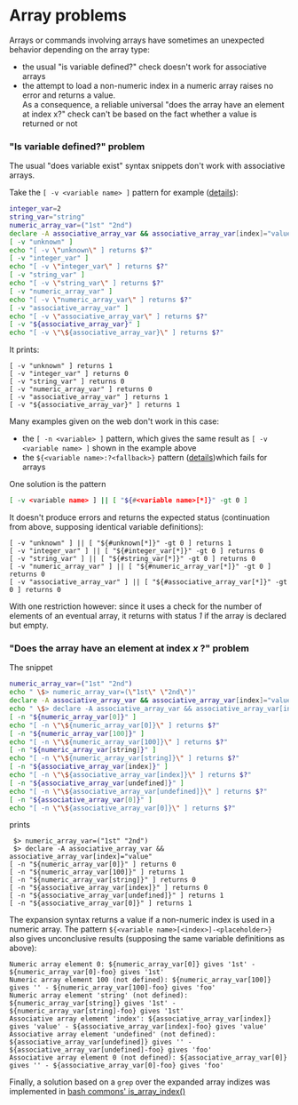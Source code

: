 # Array problems

Arrays or commands involving arrays have sometimes an unexpected behavior depending on the array type:
- the usual "is variable defined?" check doesn't work for associative arrays
- the attempt to load a non-numeric index in a numeric array raises no error and returns a value.  
  As a consequence, a reliable universal "does the array have an element at index x?" check can't be based 
  on the fact whether a value is returned or not 

### "Is variable defined?" problem
The usual "does variable exist" syntax snippets don't work with associative arrays.

Take the `[ -v <variable name> ]` pattern for example ([details](https://stackoverflow.com/questions/30749421/how-can-i-check-if-an-associative-array-element-exists-in-my-bash-script/30750380)):
```bash
integer_var=2
string_var="string"
numeric_array_var=("1st" "2nd")
declare -A associative_array_var && associative_array_var[index]="value"
[ -v "unknown" ]
echo "[ -v \"unknown\" ] returns $?"
[ -v "integer_var" ]
echo "[ -v \"integer_var\" ] returns $?"
[ -v "string_var" ]
echo "[ -v \"string_var\" ] returns $?"
[ -v "numeric_array_var" ]
echo "[ -v \"numeric_array_var\" ] returns $?"
[ -v "associative_array_var" ]
echo "[ -v \"associative_array_var\" ] returns $?"
[ -v "${associative_array_var}" ]
echo "[ -v \"\${associative_array_var}\" ] returns $?"
```
It prints:
```
[ -v "unknown" ] returns 1
[ -v "integer_var" ] returns 0
[ -v "string_var" ] returns 0
[ -v "numeric_array_var" ] returns 0
[ -v "associative_array_var" ] returns 1
[ -v "${associative_array_var}" ] returns 1
```

Many examples given on the web don't work in this case:
- the `[ -n <variable> ]` pattern, which gives the same result as `[ -v <variable name> ]` shown in the example above
- the `${<variable name>:?<fallback>}` pattern ([details](https://bash.cyberciti.biz/guide/Bash_variable_existence_check))which fails for arrays

One solution is the pattern 
```bash
[ -v <variable name> ] || [ "${#<variable name>[*]}" -gt 0 ]
```
It doesn't produce errors and returns the expected status (continuation from above, supposing identical variable definitions):
```
[ -v "unknown" ] || [ "${#unknown[*]}" -gt 0 ] returns 1
[ -v "integer_var" ] || [ "${#integer_var[*]}" -gt 0 ] returns 0
[ -v "string_var" ] || [ "${#string_var[*]}" -gt 0 ] returns 0
[ -v "numeric_array_var" ] || [ "${#numeric_array_var[*]}" -gt 0 ] returns 0
[ -v "associative_array_var" ] || [ "${#associative_array_var[*]}" -gt 0 ] returns 0
```
With one restriction however: since it uses a check for the number of elements of an eventual array, it returns with status *1* if
the array is declared but empty. 

### "Does the array have an element at index *x* ?" problem
The snippet
```bash
numeric_array_var=("1st" "2nd")
echo " \$> numeric_array_var=(\"1st\" \"2nd\")"
declare -A associative_array_var && associative_array_var[index]="value"
echo " \$> declare -A associative_array_var && associative_array_var[index]=\"${associative_array_var[index]}\""
[ -n "${numeric_array_var[0]}" ]
echo "[ -n \"\${numeric_array_var[0]}\" ] returns $?"
[ -n "${numeric_array_var[100]}" ]
echo "[ -n \"\${numeric_array_var[100]}\" ] returns $?"
[ -n "${numeric_array_var[string]}" ]
echo "[ -n \"\${numeric_array_var[string]}\" ] returns $?"
[ -n "${associative_array_var[index]}" ]
echo "[ -n \"\${associative_array_var[index]}\" ] returns $?"
[ -n "${associative_array_var[undefined]}" ]
echo "[ -n \"\${associative_array_var[undefined]}\" ] returns $?"
[ -n "${associative_array_var[0]}" ]
echo "[ -n \"\${associative_array_var[0]}\" ] returns $?"
```
prints
```
 $> numeric_array_var=("1st" "2nd")
 $> declare -A associative_array_var && associative_array_var[index]="value"
[ -n "${numeric_array_var[0]}" ] returns 0
[ -n "${numeric_array_var[100]}" ] returns 1
[ -n "${numeric_array_var[string]}" ] returns 0
[ -n "${associative_array_var[index]}" ] returns 0
[ -n "${associative_array_var[undefined]}" ] returns 1
[ -n "${associative_array_var[0]}" ] returns 1
```
The expansion syntax returns a value if a non-numeric index is used in a numeric array. The pattern `${<variable name>[<index>]-<placeholder>}` 
also gives unconclusive results (supposing the same variable definitions as above):
```
Numeric array element 0: ${numeric_array_var[0]} gives '1st' - ${numeric_array_var[0]-foo} gives '1st'
Numeric array element 100 (not defined): ${numeric_array_var[100]} gives '' - ${numeric_array_var[100]-foo} gives 'foo'
Numeric array element 'string' (not defined): ${numeric_array_var[string]} gives '1st' - ${numeric_array_var[string]-foo} gives '1st'
Associative array element 'index': ${associative_array_var[index]} gives 'value' - ${associative_array_var[index]-foo} gives 'value'
Associative array element 'undefined' (not defined): ${associative_array_var[undefined]} gives '' - ${associative_array_var[undefined]-foo} gives 'foo'
Associative array element 0 (not defined): ${associative_array_var[0]} gives '' - ${associative_array_var[0]-foo} gives 'foo'
``` 
Finally, a solution based on a `grep` over the expanded array indizes was implemented in [bash commons' 
is_array_index()](https://github.com/DonTseTse/bash_commons/blob/master/helpers.md#is_array_index) 
